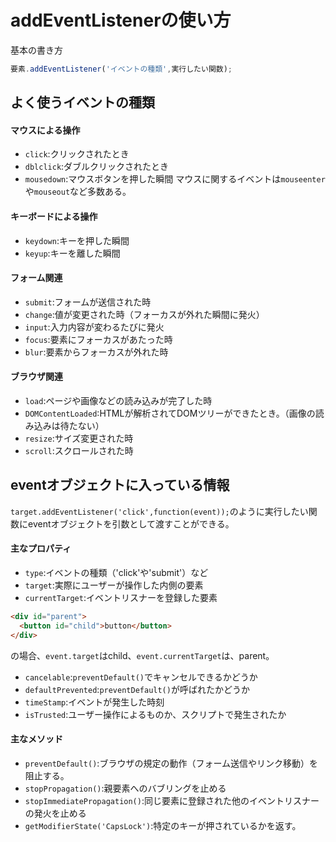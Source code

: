 # addEventListenerの使い方  
基本の書き方  
```JavaScript
要素.addEventListener('イベントの種類',実行したい関数);
```
## よく使うイベントの種類
#### マウスによる操作
- `click`:クリックされたとき
- `dblclick`:ダブルクリックされたとき
- `mousedown`:マウスボタンを押した瞬間
マウスに関するイベントは`mouseenter`や`mouseout`など多数ある。
#### キーボードによる操作
- `keydown`:キーを押した瞬間
- `keyup`:キーを離した瞬間
#### フォーム関連
- `submit`:フォームが送信された時
- `change`:値が変更された時（フォーカスが外れた瞬間に発火）
- `input`:入力内容が変わるたびに発火
- `focus`:要素にフォーカスがあたった時
- `blur`:要素からフォーカスが外れた時
#### ブラウザ関連
- `load`:ページや画像などの読み込みが完了した時
- `DOMContentLoaded`:HTMLが解析されてDOMツリーができたとき。（画像の読み込みは待たない）
- `resize`:サイズ変更された時
- `scroll`:スクロールされた時

## eventオブジェクトに入っている情報
`target.addEventListener('click',function(event));`のように実行したい関数にeventオブジェクトを引数として渡すことができる。
#### 主なプロパティ
- `type`:イベントの種類（'click'や'submit'）など
- `target`:実際にユーザーが操作した内側の要素
- `currentTarget`:イベントリスナーを登録した要素
```html
<div id="parent">
  <button id="child">button</button>
</div>
```
の場合、`event.target`はchild、`event.currentTarget`は、parent。

- `cancelable`:`preventDefault()`でキャンセルできるかどうか
- `defaultPrevented`:`preventDefault()`が呼ばれたかどうか
- `timeStamp`:イベントが発生した時刻
- `isTrusted`:ユーザー操作によるものか、スクリプトで発生されたか

#### 主なメソッド
- `preventDefault()`:ブラウザの規定の動作（フォーム送信やリンク移動）を阻止する。
- `stopPropagation()`:親要素へのバブリングを止める
- `stopImmediatePropagation()`:同じ要素に登録された他のイベントリスナーの発火を止める
- `getModifierState('CapsLock')`:特定のキーが押されているかを返す。
